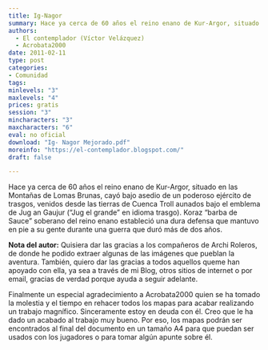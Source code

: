 ```yaml
---
title: Ig-Nagor
summary: Hace ya cerca de 60 años el reino enano de Kur-Argor, situado en las Montañas de Lomas Brunas, cayó bajo asedio de un poderoso ejército de trasgos, venidos desde las tierras de Cuenca Troll aunados bajo el emblema de Jug an Gaujur (“Jug el grande” en idioma trasgo). Koraz “barba de Sauce” soberano del reino enano estableció una dura defensa que mantuvo en pie a su gente durante una guerra que duró más de dos años.
authors:
  - El contemplador (Víctor Velázquez)
  - Acrobata2000
date: 2011-02-11
type: post
categories:
- Comunidad
tags:
minlevels: "3"
maxlevels: "4"
prices: gratis
session: "3"
mincharacters: "3"
maxcharacters: "6"
eval: no oficial
download: "Ig- Nagor Mejorado.pdf"
moreinfo: "https://el-contemplador.blogspot.com/"
draft: false

---
```


Hace ya cerca de 60 años el reino enano de Kur-Argor, situado en las Montañas de Lomas Brunas, cayó bajo asedio de un poderoso ejército de trasgos, venidos desde las tierras de Cuenca Troll aunados bajo el emblema de Jug an Gaujur (“Jug el grande” en idioma trasgo). Koraz “barba de Sauce” soberano del reino enano estableció una dura defensa que mantuvo en pie a su gente durante una guerra que duró más de dos años.

**Nota del autor:**
Quisiera dar las gracias a los compañeros de Archi Roleros, de donde he podido extraer algunas de las imágenes que pueblan la aventura. También, quiero dar las gracias a todos aquellos queme han apoyado con ella, ya sea a través de mi Blog, otros sitios de internet o por email, gracias de verdad porque ayuda a seguir adelante.

Finalmente un especial agradecimiento a Acrobata2000 quien se ha tomado la molestia y el tiempo en rehacer todos los mapas para acabar realizando un trabajo magnífico. Sinceramente estoy en deuda con él. Creo que le ha dado un acabado al trabajo muy bueno. Por eso, los mapas podrán ser encontrados al final del documento en un tamaño A4 para que puedan ser usados con los jugadores o para tomar algún apunte sobre él.
